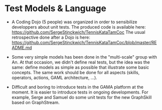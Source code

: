 # Test Models & Language

  * A Coding Dojo (5 people) was organized in order to sensibilize developpers about unit tests.
The produced code is available here: https://github.com/SergeStinckwich/TennisKataTamCoc
The usual retrospective done after a Dojo is here: https://github.com/SergeStinckwich/TennisKataTamCoc/blob/master/README.md

  * Some very simple models has been done in the "multi-scale" group with An. At that occasion, we didn't define real tests, but the idea was the same: define models as simple as possible that illustrate some basic concepts. The same work should be done for all aspects (skills, operators, actions, GAML architecture, ...).

  * Difficult and boring to introduce tests in the GAMA platform at the moment. It is easier to introduce tests in ongoing developments. For example, Serge and Samuel do some unit tests for the new GraphSkill based on GraphStream.